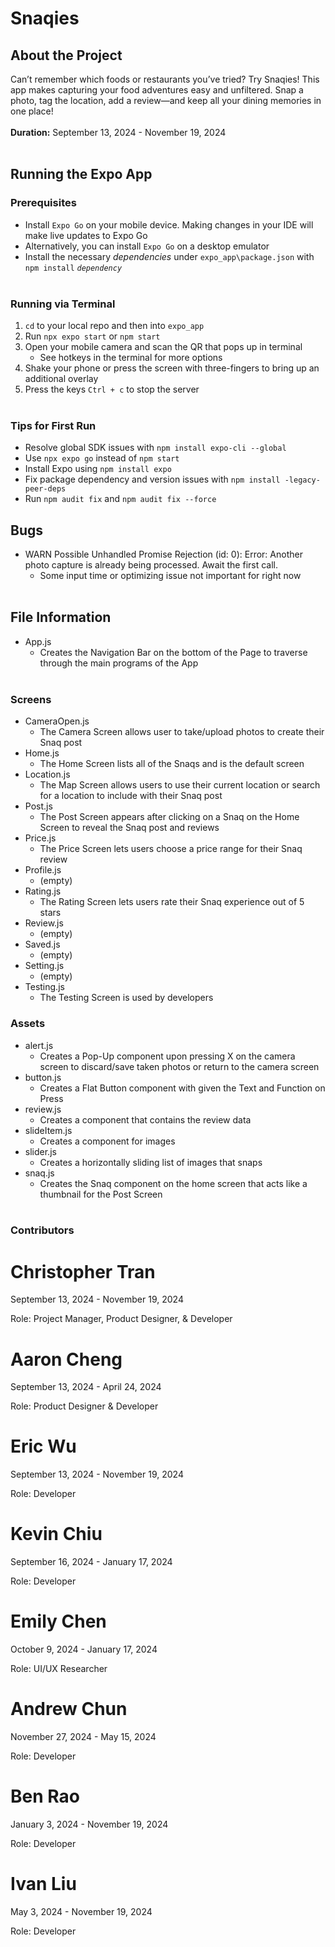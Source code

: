 # Snaqies

## About the Project
Can’t remember which foods or restaurants you’ve tried? Try Snaqies! This app makes capturing your food adventures easy and unfiltered. Snap a photo, tag the location, add a review—and keep all your dining memories in one place!
<br><br>
**Duration:** September 13, 2024 - November 19, 2024
<br><br>

## Running the Expo App
### Prerequisites
- Install `Expo Go` on your mobile device. Making changes in your IDE will make live updates to Expo Go
- Alternatively, you can install `Expo Go` on a desktop emulator
- Install the necessary *dependencies* under `expo_app\package.json` with `npm install` *`dependency`*
<br><br>

### Running via Terminal
1. `cd` to your local repo and then into `expo_app`
2. Run `npx expo start` or `npm start`
3. Open your mobile camera and scan the QR that pops up in terminal
    - See hotkeys in the terminal for more options
4. Shake your phone or press the screen with three-fingers to bring up an additional overlay
5. Press the keys `Ctrl + c` to stop the server
<br><br>

### Tips for First Run
- Resolve global SDK issues with `npm install expo-cli --global`
- Use `npx expo go` instead of `npm start`
- Install Expo using `npm install expo`
- Fix package dependency and version issues with `npm install -legacy-peer-deps`
- Run `npm audit fix` and `npm audit fix --force`

## Bugs
- WARN  Possible Unhandled Promise Rejection (id: 0): Error: Another photo capture is already being processed. Await the first call.
    - Some input time or optimizing issue not important for right now
<br><br>

## File Information
- App.js
    - Creates the Navigation Bar on the bottom of the Page to traverse through the main programs of the App
<br><br>

### Screens
- CameraOpen.js
    - The Camera Screen allows user to take/upload photos to create their Snaq post
- Home.js
    - The Home Screen lists all of the Snaqs and is the default screen
- Location.js
    - The Map Screen allows users to use their current location or search for a location to include with their Snaq post
- Post.js
    - The Post Screen appears after clicking on a Snaq on the Home Screen to reveal the Snaq post and reviews
- Price.js
    - The Price Screen lets users choose a price range for their Snaq review
- Profile.js
    - (empty)
- Rating.js
    - The Rating Screen lets users rate their Snaq experience out of 5 stars
- Review.js
    - (empty)
- Saved.js
    - (empty)
- Setting.js
    - (empty)
- Testing.js
    - The Testing Screen is used by developers
 
 ### Assets
- alert.js
    - Creates a Pop-Up component upon pressing X on the camera screen to discard/save taken photos or return to the camera screen
- button.js
    - Creates a Flat Button component with given the Text and Function on Press
- review.js
    - Creates a component that contains the review data
- slideItem.js
    - Creates a component for images
- slider.js
    - Creates a horizontally sliding list of images that snaps
- snaq.js
    - Creates the Snaq component on the home screen  that acts like a thumbnail for the Post Screen
<br><br>

### Contributors
# Christopher Tran
September 13, 2024 - November 19, 2024

Role: Project Manager, Product Designer, & Developer

# Aaron Cheng
September 13, 2024 - April 24, 2024

Role: Product Designer & Developer

# Eric Wu
September 13, 2024 - November 19, 2024

Role: Developer

# Kevin Chiu
September 16, 2024 - January 17, 2024

Role: Developer

# Emily Chen
October 9, 2024 - January 17, 2024

Role: UI/UX Researcher

# Andrew Chun
November 27, 2024 - May 15, 2024

Role: Developer

# Ben Rao
January 3, 2024 - November 19, 2024

Role: Developer

# Ivan Liu
May 3, 2024 - November 19, 2024

Role: Developer
